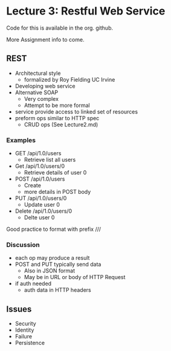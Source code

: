 # Lecture 3: Restful Web Service

Code for this is available in the org. github.

More Assignment info to come.

## REST
* Architectural style
  * formalized by Roy Fielding UC Irvine
* Developing web service
* Alternative SOAP
  * Very complex
  * Attempt to be more formal
* service provide access to linked set of resources
* preform ops similar to HTTP spec
  * CRUD ops (See Lecture2.md) 

### Examples

* GET /api/1.0/users
  * Retrieve list all users
* Get /api/1.0/users/0
  * Retrieve details of user 0
* POST /api/1.0/users
  * Create
  * more details in POST body
* PUT /api/1.0/users/0
  * Update user 0
* Delete /api/1.0/users/0
  * Delte user 0


Good practice to format with prefix /<API>/<version>/

### Discussion
* each op may produce a result
* POST and PUT typically send data
  * Also in JSON format
  * May be in URL or body of HTTP Request
* if auth needed
  * auth data in HTTP headers

## Issues
* Security
* Identity
* Failure
* Persistence
